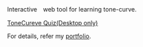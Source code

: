Interactive　web tool for learning tone-curve.

[ToneCureve Quiz(Desktop only)](https://tonecurve.netlify.app)

For details, refer my [portfolio](https://hokazono.netlify.app/works/tonecurve).
